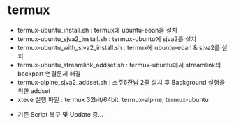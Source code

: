 # termux

- termux-ubuntu_install.sh : termux에 ubuntu-eoan을 설치
- termux-ubuntu_sjva2_install.sh : termux-ubuntu에 sjva2를 설치
- termux-ubuntu_with_sjva2_install.sh : termux에 ubuntu-eoan & sjva2를 설치
- termux-ubuntu_streamlink_addset.sh : termux-ubuntu에서 streamlink의 backport 연결문제 해결
- termux-alpine_sjva2_addset.sh : 소주6잔님 2줄 설치 후 Background 실행을 위한 addset
- xteve 실행 파일 : termux 32bit/64bit, termux-alpine, termux-ubuntu

* 기존 Script 복구 및 Update 중...

